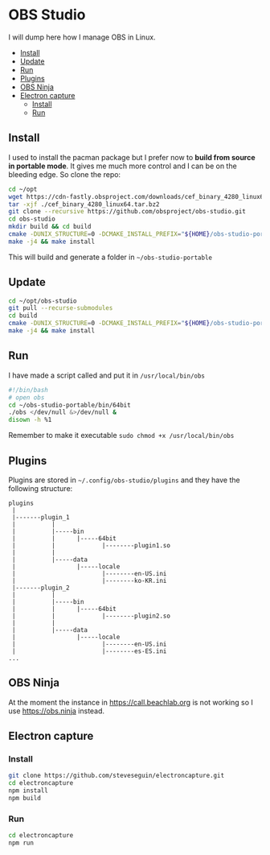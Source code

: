 # OBS Studio

I will dump here how I manage OBS in Linux.


<!-- vim-markdown-toc GFM -->

* [Install](#install)
* [Update](#update)
* [Run](#run)
* [Plugins](#plugins)
* [OBS Ninja](#obs-ninja)
* [Electron capture](#electron-capture)
	* [Install](#install-1)
	* [Run](#run-1)

<!-- vim-markdown-toc -->

## Install

I used to install the pacman package but I prefer now to **build from source in portable mode**. It gives me much more control and I can be on the bleeding edge. So clone the repo:

```bash
cd ~/opt
wget https://cdn-fastly.obsproject.com/downloads/cef_binary_4280_linux64.tar.bz2
tar -xjf ./cef_binary_4280_linux64.tar.bz2
git clone --recursive https://github.com/obsproject/obs-studio.git
cd obs-studio
mkdir build && cd build
cmake -DUNIX_STRUCTURE=0 -DCMAKE_INSTALL_PREFIX="${HOME}/obs-studio-portable" -DBUILD_BROWSER=ON -DCEF_ROOT_DIR="../../cef_binary_4280_linux64" ..
make -j4 && make install
```

This will build and generate a folder in `~/obs-studio-portable`

## Update

```bash
cd ~/opt/obs-studio
git pull --recurse-submodules
cd build
cmake -DUNIX_STRUCTURE=0 -DCMAKE_INSTALL_PREFIX="${HOME}/obs-studio-portable" -DBUILD_BROWSER=ON -DCEF_ROOT_DIR="../../cef_binary_4280_linux64" ..
make -j4 && make install
```

## Run

I have made a script called and put it in `/usr/local/bin/obs`

```bash
#!/bin/bash
# open obs
cd ~/obs-studio-portable/bin/64bit
./obs </dev/null &>/dev/null &
disown -h %1
```

Remember to make it executable `sudo chmod +x /usr/local/bin/obs`

## Plugins

Plugins are stored in `~/.config/obs-studio/plugins` and they have the following structure:

```
plugins
 |
 |-------plugin_1
 |          |
 |          |-----bin
 |          |      |-----64bit
 |          |             |--------plugin1.so
 |          |
 |          |-----data
 |                 |-----locale
 |                        |--------en-US.ini
 |                        |--------ko-KR.ini
 |-------plugin_2
 |          |
 |          |-----bin
 |          |      |-----64bit
 |          |             |--------plugin2.so
 |          |
 |          |-----data
 |                 |-----locale
 |                        |--------en-US.ini
 |                        |--------es-ES.ini
...
```

## OBS Ninja

At the moment the instance in <https://call.beachlab.org> is not working so I use <https://obs.ninja> instead.

## Electron capture

### Install

```bash
git clone https://github.com/steveseguin/electroncapture.git
cd electroncapture
npm install
npm build
```

### Run

```bash
cd electroncapture
npm run
```

